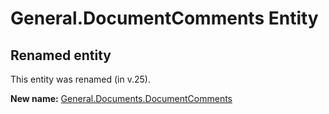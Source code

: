 # General.DocumentComments Entity

## Renamed entity

This entity was renamed (in v.25).

**New name:** [General.Documents.DocumentComments](General.Documents.DocumentComments.md)
